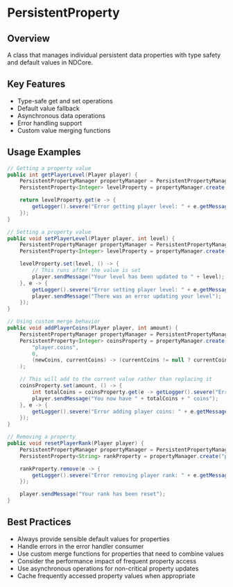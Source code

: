 # PersistentProperty

## Overview

A class that manages individual persistent data properties with type safety and default values in NDCore.

## Key Features

- Type-safe get and set operations
- Default value fallback
- Asynchronous data operations
- Error handling support
- Custom value merging functions

## Usage Examples

```java
// Getting a property value
public int getPlayerLevel(Player player) {
    PersistentPropertyManager propertyManager = PersistentPropertyManager.of(player, this);
    PersistentProperty<Integer> levelProperty = propertyManager.create("player.level", 1);

    return levelProperty.get(e -> {
        getLogger().severe("Error getting player level: " + e.getMessage());
    });
}

// Setting a property value
public void setPlayerLevel(Player player, int level) {
    PersistentPropertyManager propertyManager = PersistentPropertyManager.of(player, this);
    PersistentProperty<Integer> levelProperty = propertyManager.create("player.level", 1);

    levelProperty.set(level, () -> {
        // This runs after the value is set
        player.sendMessage("Your level has been updated to " + level);
    }, e -> {
        getLogger().severe("Error setting player level: " + e.getMessage());
        player.sendMessage("There was an error updating your level");
    });
}

// Using custom merge behavior
public void addPlayerCoins(Player player, int amount) {
    PersistentPropertyManager propertyManager = PersistentPropertyManager.of(player, this);
    PersistentProperty<Integer> coinsProperty = propertyManager.create(
        "player.coins",
        0,
        (newCoins, currentCoins) -> (currentCoins != null ? currentCoins : 0) + newCoins
    );

    // This will add to the current value rather than replacing it
    coinsProperty.set(amount, () -> {
        int totalCoins = coinsProperty.get(e -> getLogger().severe("Error: " + e.getMessage()));
        player.sendMessage("You now have " + totalCoins + " coins");
    }, e -> {
        getLogger().severe("Error adding player coins: " + e.getMessage());
    });
}

// Removing a property
public void resetPlayerRank(Player player) {
    PersistentPropertyManager propertyManager = PersistentPropertyManager.of(player, this);
    PersistentProperty<String> rankProperty = propertyManager.create("player.rank", "Novice");

    rankProperty.remove(e -> {
        getLogger().severe("Error removing player rank: " + e.getMessage());
    });

    player.sendMessage("Your rank has been reset");
}
```

## Best Practices

- Always provide sensible default values for properties
- Handle errors in the error handler consumer
- Use custom merge functions for properties that need to combine values
- Consider the performance impact of frequent property access
- Use asynchronous operations for non-critical property updates
- Cache frequently accessed property values when appropriate
